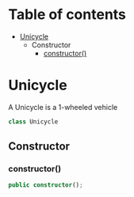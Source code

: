 # Table of contents

* [Unicycle][ClassDeclaration-3]
    * Constructor
        * [constructor()][Constructor-3]

# Unicycle

A Unicycle is a 1-wheeled vehicle

```typescript
class Unicycle
```
## Constructor

### constructor()

```typescript
public constructor();
```

[ClassDeclaration-3]: unicycle.md#unicycle
[Constructor-3]: unicycle.md#constructor